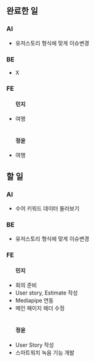 <h2>완료한 일</h2>
<h3>AI</h3>
<ul>
  <li>유저스토리 형식에 맞게 이슈변경</li>
</ul>

<h3>BE</h3>
<ul>
  <li>X</li>
</ul>

<h3>FE</h3>
<ul>
  <h4>민지</h4>
  <li>여행</li>
  <br>
  <h4>정윤</h4>
  <li>여행</li>
</ul>

<h2>할 일</h2>
<h3>AI</h3>
<ul>
  <li>수어 키워드 데이터 둘러보기</li>
</ul>

<h3>BE</h3>
<ul>
  <li>유저스토리 형식에 맞게 이슈변경</li>
</ul>

<h3>FE</h3>
<ul>
  <h4>민지</h4>
  <li>회의 준비</li>
  <li>User story, Estimate 작성</li>
  <li>Mediapipe 연동</li>
  <li>메인 페이지 헤더 수정</li>
  <br>
  <h4>정윤</h4>
  <li>User Story 작성</li>
  <li>스마트워치 녹음 기능 개발</li>
</ul>
